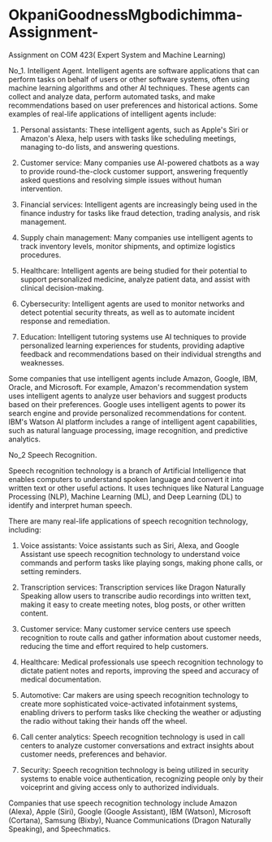 # OkpaniGoodnessMgbodichimma-Assignment-

Assignment on COM 423( Expert System and Machine Learning)

No_1. Intelligent Agent.
Intelligent agents are software applications that can perform tasks on behalf of users or other software systems, often using machine learning algorithms and other AI techniques. These agents can collect and analyze data, perform automated tasks, and make recommendations based on user preferences and historical actions. Some examples of real-life applications of intelligent agents include:

1. Personal assistants: These intelligent agents, such as Apple's Siri or Amazon's Alexa, help users with tasks like scheduling meetings, managing to-do lists, and answering questions.

2. Customer service: Many companies use AI-powered chatbots as a way to provide round-the-clock customer support, answering frequently asked questions and resolving simple issues without human intervention.

3. Financial services: Intelligent agents are increasingly being used in the finance industry for tasks like fraud detection, trading analysis, and risk management.

4. Supply chain management: Many companies use intelligent agents to track inventory levels, monitor shipments, and optimize logistics procedures.

5. Healthcare: Intelligent agents are being studied for their potential to support personalized medicine, analyze patient data, and assist with clinical decision-making.

6. Cybersecurity: Intelligent agents are used to monitor networks and detect potential security threats, as well as to automate incident response and remediation.

7. Education: Intelligent tutoring systems use AI techniques to provide personalized learning experiences for students, providing adaptive feedback and recommendations based on their individual strengths and weaknesses.

Some companies that use intelligent agents include Amazon, Google, IBM, Oracle, and Microsoft. For example, Amazon's recommendation system uses intelligent agents to analyze user behaviors and suggest products based on their preferences. Google uses intelligent agents to power its search engine and provide personalized recommendations for content. IBM's Watson AI platform includes a range of intelligent agent capabilities, such as natural language processing, image recognition, and predictive analytics.


No_2 Speech Recognition.

Speech recognition technology is a branch of Artificial Intelligence that enables computers to understand spoken language and convert it into written text or other useful actions. It uses techniques like Natural Language Processing (NLP), Machine Learning (ML), and Deep Learning (DL) to identify and interpret human speech.

There are many real-life applications of speech recognition technology, including:

1. Voice assistants: Voice assistants such as Siri, Alexa, and Google Assistant use speech recognition technology to understand voice commands and perform tasks like playing songs, making phone calls, or setting reminders.

2. Transcription services: Transcription services like Dragon Naturally Speaking allow users to transcribe audio recordings into written text, making it easy to create meeting notes, blog posts, or other written content.

3. Customer service: Many customer service centers use speech recognition to route calls and gather information about customer needs, reducing the time and effort required to help customers.

4. Healthcare: Medical professionals use speech recognition technology to dictate patient notes and reports, improving the speed and accuracy of medical documentation.

5. Automotive: Car makers are using speech recognition technology to create more sophisticated voice-activated infotainment systems, enabling drivers to perform tasks like checking the weather or adjusting the radio without taking their hands off the wheel.

6. Call center analytics: Speech recognition technology is used in call centers to analyze customer conversations and extract insights about customer needs, preferences and behavior.

7. Security: Speech recognition technology is being utilized in security systems to enable voice authentication, recognizing people only by their voiceprint and giving access only to authorized individuals.

Companies that use speech recognition technology include Amazon (Alexa), Apple (Siri), Google (Google Assistant), IBM (Watson), Microsoft (Cortana), Samsung (Bixby), Nuance Communications (Dragon Naturally Speaking), and Speechmatics.
